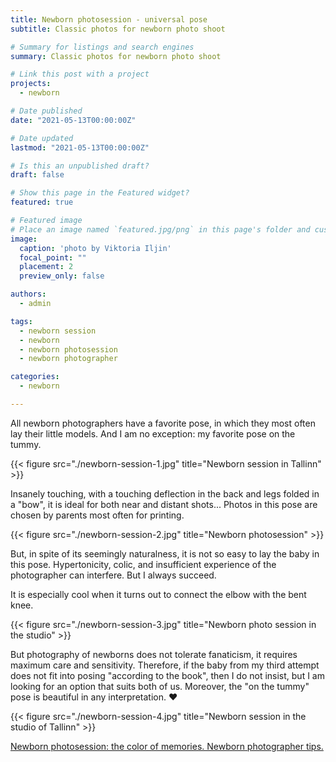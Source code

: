 ```yaml
---
title: Newborn photosession - universal pose
subtitle: Classic photos for newborn photo shoot

# Summary for listings and search engines
summary: Classic photos for newborn photo shoot

# Link this post with a project
projects: 
  - newborn

# Date published
date: "2021-05-13T00:00:00Z"

# Date updated
lastmod: "2021-05-13T00:00:00Z"

# Is this an unpublished draft?
draft: false

# Show this page in the Featured widget?
featured: true

# Featured image
# Place an image named `featured.jpg/png` in this page's folder and customize its options here.
image:
  caption: 'photo by Viktoria Iljin'
  focal_point: ""
  placement: 2
  preview_only: false

authors:
  - admin

tags:
  - newborn session
  - newborn
  - newborn photosession
  - newborn photographer

categories:
  - newborn

---
```

All newborn photographers have a favorite pose, in which they most often lay their little models.
And I am no exception: my favorite pose on the tummy.

{{< figure src="./newborn-session-1.jpg" title="Newborn session in Tallinn" >}}

Insanely touching, with a touching deflection in the back and legs folded in a "bow", it is ideal for both near and distant shots... Photos in this pose are chosen by parents most often for printing.

{{< figure src="./newborn-session-2.jpg" title="Newborn photosession" >}}

But, in spite of its seemingly naturalness, it is not so easy to lay the baby in this pose. Hypertonicity, colic, and insufficient experience of the photographer can interfere.
But I always succeed.

It is especially cool when it turns out to connect the elbow with the bent knee.

{{< figure src="./newborn-session-3.jpg" title="Newborn photo session in the studio" >}}

But photography of newborns does not tolerate fanaticism, it requires maximum care and sensitivity. Therefore, if the baby from my third attempt does not fit into posing "according to the book", then I do not insist, but I am looking for an option that suits both of us. Moreover, the "on the tummy" pose is beautiful in any interpretation. ♥ ️

{{< figure src="./newborn-session-4.jpg" title="Newborn session in the studio of Tallinn" >}}

[Newborn photosession: the color of memories. Newborn photographer tips.](https://www.lastefoto.ee/en/post/newborn-session-the-colour-of-memories-newborn-photographer-tips/)